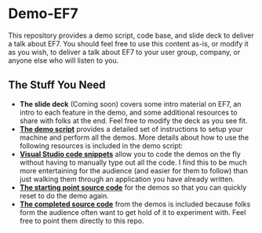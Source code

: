 Demo-EF7
========

This repository provides a demo script, code base, and slide deck to deliver a talk about EF7. You should feel free to use this content as-is, or modify it as you wish, to deliver a talk about EF7 to your user group, company, or anyone else who will listen to you.

## The Stuff You Need
*  **The slide deck** (Coming soon) covers some intro material on EF7, an intro to each feature in the demo, and some additional resources to share with folks at the end. Feel free to modify the deck as you see fit.
* [**The demo script**](https://github.com/rowanmiller/Demo-EF7/blob/WithPackages/DemoScript.md) provides a detailed set of instructions to setup your machine and perform all the demos. More details about how to use the following resources is included in the demo script:
 *  [**Visual Studio code snippets**](https://github.com/rowanmiller/Demo-EF7/tree/WithPackages/CodeSnippets) allow you to code the demos on the fly without having to manually type out all the code. I find this to be much more entertaining for the audience (and easier for them to follow) than just walking them through an application you have already written.
 * [**The starting point source code**](https://github.com/rowanmiller/Demo-EF7/tree/WithPackages/StartingSource) for the demos so that you can quickly reset to do the demo again.
*  [**The completed source code**](https://github.com/rowanmiller/Demo-EF7/tree/WithPackages/CompletedSource) from the demos is included because folks form the audience often want to get hold of it to experiment with. Feel free to point them directly to this repo.

